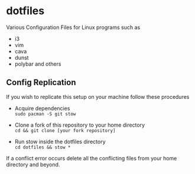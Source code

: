 # dotfiles
Various Configuration Files for Linux programs
such as
- i3
- vim
- cava
- dunst
- polybar
and others

## Config Replication
If you wish to replicate this setup on your machine follow these procedures

- Acquire dependencies  
`sudo pacman -S git stow`

- Clone a fork of this repository to your home directory  
`cd && git clone [your fork repository]`

- Run stow  inside the dotfiles directory  
`cd dotfiles && stow *`

If a conflict error occurs delete all the conflicting files from your home directory and beyond.

